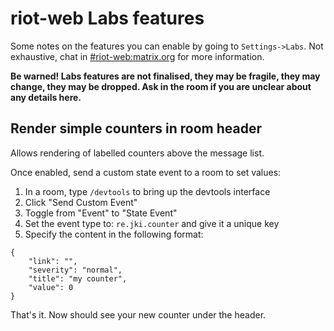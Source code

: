 # riot-web Labs features

Some notes on the features you can enable by going to `Settings->Labs`. Not exhaustive, chat in [#riot-web:matrix.org] for more information.

**Be warned! Labs features are not finalised, they may be fragile, they may change, they may be dropped. Ask in the room if you are unclear about any details here.**

## Render simple counters in room header

Allows rendering of labelled counters above the message list.

Once enabled, send a custom state event to a room to set values:

1. In a room, type `/devtools` to bring up the devtools interface
2. Click "Send Custom Event"
3. Toggle from "Event" to "State Event"
4. Set the event type to: `re.jki.counter` and give it a unique key
5. Specify the content in the following format:

```
{
    "link": "",
    "severity": "normal",
    "title": "my counter",
    "value": 0
}
```

That's it. Now should see your new counter under the header.

[#riot-web:matrix.org]: https://matrix.to/#/#riot-web:matrix.org